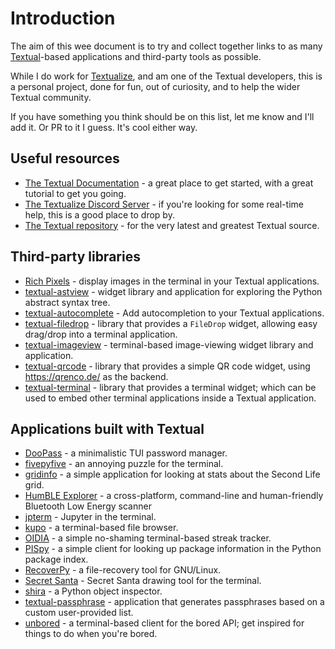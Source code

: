 # Introduction

The aim of this wee document is to try and collect together links to as many
[Textual](https://textual.textualize.io/)-based applications and third-party
tools as possible.

While I do work for [Textualize](https://www.textualize.io/), and am one of
the Textual developers, this is a personal project, done for fun, out of
curiosity, and to help the wider Textual community.

If you have something you think should be on this list, let me know and I'll
add it. Or PR to it I guess. It's cool either way.

## Useful resources

- [The Textual Documentation](https://textual.textualize.io/) - a great
  place to get started, with a great tutorial to get you going.
- [The Textualize Discord Server](https://discord.gg/Enf6Z3qhVr) - if you're
  looking for some real-time help, this is a good place to drop by.
- [The Textual repository](https://github.com/Textualize/textual) - for the
  very latest and greatest Textual source.

## Third-party libraries

- [Rich Pixels](https://github.com/darrenburns/rich-pixels) - display images
  in the terminal in your Textual applications.
- [textual-astview](https://github.com/davep/textual-astview) - widget
  library and application for exploring the Python abstract syntax tree.
- [textual-autocomplete](https://github.com/darrenburns/textual-autocomplete) -
  Add autocompletion to your Textual applications.
- [textual-filedrop](https://github.com/agmmnn/textual-filedrop) - library
  that provides a `FileDrop` widget, allowing easy drag/drop into a terminal
  application.
- [textual-imageview](https://github.com/adamviola/textual-imageview) -
  terminal-based image-viewing widget library and application.
- [textual-qrcode](https://github.com/davep/textual-qrcode) - library that
  provides a simple QR code widget, using https://qrenco.de/ as the backend.
- [textual-terminal](https://github.com/mitosch/textual-terminal) - library
  that provides a terminal widget; which can be used to embed other terminal
  applications inside a Textual application.

## Applications built with Textual

- [DooPass](https://github.com/doopath/PasswordManager) - a minimalistic TUI
  password manager.
- [fivepyfive](https://github.com/davep/fivepyfive) - an annoying puzzle for
  the terminal.
- [gridinfo](https://github.com/davep/gridinfo) - a simple application for
  looking at stats about the Second Life grid.
- [HumBLE Explorer](https://github.com/koenvervloesem/humble-explorer) - a
  cross-platform, command-line and human-friendly Bluetooth Low Energy scanner
- [jpterm](https://github.com/davidbrochart/jpterm) - Jupyter in the
  terminal.
- [kupo](https://github.com/darrenburns/kupo) - a terminal-based file
  browser.
- [OIDIA](https://github.com/davep/oidia) - a simple no-shaming
  terminal-based streak tracker.
- [PISpy](https://github.com/davep/pispy) - a simple client for looking up
  package information in the Python package index.
- [RecoverPy](https://github.com/PabloLec/RecoverPy) - a file-recovery tool
  for GNU/Linux.
- [Secret Santa](https://github.com/rodrigogiraoserrao/Secret-Santa) -
  Secret Santa drawing tool for the terminal.
- [shira](https://github.com/darrenburns/shira) - a Python object inspector.
- [textual-passphrase](https://github.com/JoshPaulie/textual-passphrase) -
  application that generates passphrases based on a custom user-provided
  list.
- [unbored](https://github.com/davep/unbored) - a terminal-based client for
  the bored API; get inspired for things to do when you're bored.

[//]: # (README.md ends here)
